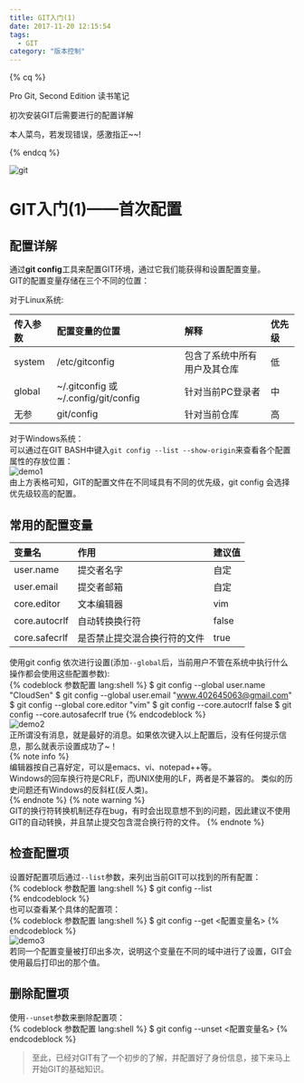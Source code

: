 ```yaml
---
title: GIT入门(1)  
date: 2017-11-20 12:15:54  
tags:  
  - GIT  
category: "版本控制"
---
```

{% cq %}  

Pro Git, Second Edition 读书笔记  

初次安装GIT后需要进行的配置详解  

本人菜鸟，若发现错误，感激指正~~!  

{% endcq %}  
<!-- more -->
<!-- toc -->
![git](http://ouq9v8coj.bkt.clouddn.com/images/GIT%E5%85%A5%E9%97%A82-1.jpg)  

# GIT入门(1)——首次配置
## 配置详解
通过**git config**工具来配置GIT环境，通过它我们能获得和设置配置变量。  
GIT的配置变量存储在三个不同的位置：  

对于Linux系统:    

传入参数|配置变量的位置|解释|优先级
:----|:----|:----|:----
system|/etc/gitconfig|包含了系统中所有用户及其仓库|低
global|~/.gitconfig 或 ~/.config/git/config| 针对当前PC登录者|中
无参|git/config| 针对当前仓库|高
对于Windows系统：  
可以通过在GIT BASH中键入`git config --list --show-origin`来查看各个配置属性的存放位置：  
![demo1](http://ouq9v8coj.bkt.clouddn.com/images/GIT%E5%85%A5%E9%97%A82-2.gif)  
由上方表格可知，GIT的配置文件在不同域具有不同的优先级，git config 会选择优先级较高的配置。  

## 常用的配置变量
变量名|作用|建议值
:----|:----|:----
user.name|提交者名字|自定
user.email|提交者邮箱|自定
core.editor|文本编辑器|vim
core.autocrlf|自动转换换行符|false
core.safecrlf|是否禁止提交混合换行符的文件|true  
使用git config 依次进行设置(添加`--global`后，当前用户不管在系统中执行什么操作都会使用这些配置参数):  
{% codeblock 参数配置 lang:shell %}
$ git config --global user.name "CloudSen"
$ git config --global user.email "www.402645063@gmail.com"
$ git config --global core.editor "vim"
$ git config --core.autocrlf false
$ git config --core.autosafecrlf true
{% endcodeblock %}  
![demo2](http://ouq9v8coj.bkt.clouddn.com/images/GIT%E5%85%A5%E9%97%A82-3.gif)  
正所谓没有消息，就是最好的消息。如果依次键入以上配置后，没有任何提示信息，那么就表示设置成功了~！  
{% note info %}  
编辑器按自己喜好定，可以是emacs、vi、notepad++等。  
Windows的回车换行符是CRLF，而UNIX使用的LF，两者是不兼容的。
类似的历史问题还有Windows的反斜杠(反人类)。  
{% endnote %}
{% note warning %}  
GIT的换行符转换机制还存在bug，有时会出现意想不到的问题，因此建议不使用GIT的自动转换，并且禁止提交包含混合换行符的文件。
{% endnote %}  
## 检查配置项
设置好配置项后通过`--list`参数，来列出当前GIT可以找到的所有配置：  
{% codeblock 参数配置 lang:shell %}
$ git config --list  
{% endcodeblock %}  
也可以查看某个具体的配置项：  
{% codeblock 参数配置 lang:shell %}
$ git config --get <配置变量名>
{% endcodeblock %}  
![demo3](http://ouq9v8coj.bkt.clouddn.com/images/GIT%E5%85%A5%E9%97%A82-4.gif)    
若同一个配置变量被打印出多次，说明这个变量在不同的域中进行了设置，GIT会使用最后打印出的那个值。  
## 删除配置项  
使用`--unset`参数来删除配置项：  
{% codeblock 参数配置 lang:shell %}
$ git config --unset <配置变量名>
{% endcodeblock %}  

> 至此，已经对GIT有了一个初步的了解，并配置好了身份信息，接下来马上开始GIT的基础知识。
